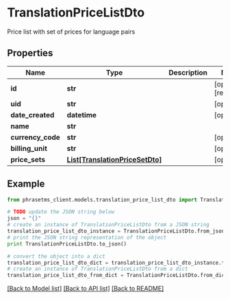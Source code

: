 # TranslationPriceListDto

Price list with set of prices for language pairs

## Properties

| Name              | Type                                                          | Description | Notes                 |
| ----------------- | ------------------------------------------------------------- | ----------- | --------------------- |
| **id**            | **str**                                                       |             | [optional] [readonly] |
| **uid**           | **str**                                                       |             | [optional]            |
| **date_created**  | **datetime**                                                  |             | [optional]            |
| **name**          | **str**                                                       |             |
| **currency_code** | **str**                                                       |             | [optional]            |
| **billing_unit**  | **str**                                                       |             | [optional]            |
| **price_sets**    | [**List[TranslationPriceSetDto]**](TranslationPriceSetDto.md) |             | [optional]            |

## Example

```python
from phrasetms_client.models.translation_price_list_dto import TranslationPriceListDto

# TODO update the JSON string below
json = "{}"
# create an instance of TranslationPriceListDto from a JSON string
translation_price_list_dto_instance = TranslationPriceListDto.from_json(json)
# print the JSON string representation of the object
print TranslationPriceListDto.to_json()

# convert the object into a dict
translation_price_list_dto_dict = translation_price_list_dto_instance.to_dict()
# create an instance of TranslationPriceListDto from a dict
translation_price_list_dto_from_dict = TranslationPriceListDto.from_dict(translation_price_list_dto_dict)
```

[[Back to Model list]](../README.md#documentation-for-models) [[Back to API list]](../README.md#documentation-for-api-endpoints) [[Back to README]](../README.md)
